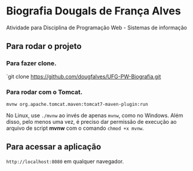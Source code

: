 # Biografia Dougals de França Alves

Atividade para Disciplina de Programação Web - Sistemas de informação

## Para rodar o projeto

### Para fazer clone.

`git clone https://github.com/dougfalves/UFG-PW-Biografia.git

### Para rodar com o Tomcat.

`mvnw org.apache.tomcat.maven:tomcat7-maven-plugin:run`

No Linux, use `./mvnw` ao invés de apenas `mvnw`, como no Windows. Além disso, pelo menos uma vez, é preciso dar permissão de execução ao arquivo de script **mvnw** com o comando `chmod +x mvnw`.

## Para acessar a aplicação

`http://localhost:8080` em qualquer navegador.


